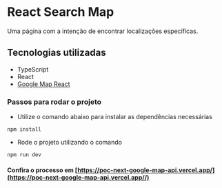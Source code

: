 # React Search Map

Uma página com a intenção de encontrar localizações específicas.


## Tecnologias utilizadas
- TypeScript
- React
- [Google Map React](https://github.com/google-map-react/google-map-react)


### Passos para rodar o projeto
* Utilize o comando abaixo para instalar as dependências necessárias  
```
npm install
```

* Rode o projeto utilizando o comando

```
npm run dev
```


#### Confira o processo em [https://poc-next-google-map-api.vercel.app/](https://poc-next-google-map-api.vercel.app//)

